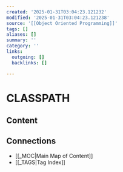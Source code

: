 ```yaml
---
created: '2025-01-31T03:04:23.121232'
modified: '2025-01-31T03:04:23.121238'
source: '[[Object Oriented Programming]]'
tags: []
aliases: []
summary: ''
category: ''
links:
  outgoing: []
  backlinks: []

---
```


# CLASSPATH

## Content


## Connections
- [[_MOC|Main Map of Content]]
- [[_TAGS|Tag Index]]
